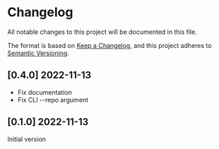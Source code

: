 # Changelog

All notable changes to this project will be documented in this file.

The format is based on [Keep a Changelog](https://keepachangelog.com/en/1.0.0/), and this project adheres to [Semantic Versioning](https://semver.org/spec/v2.0.0.html).

## [0.4.0] 2022-11-13

- Fix documentation
- Fix CLI --repo argument

## [0.1.0] 2022-11-13

Initial version
